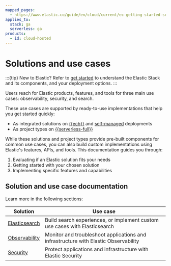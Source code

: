 ```yaml
---
mapped_pages:
  - https://www.elastic.co/guide/en/cloud/current/ec-getting-started-solutions.html
applies_to:
  stack: ga
  serverless: ga
products:
  - id: cloud-hosted
---
```


# Solutions and use cases

:::{tip}
New to Elastic? Refer to [get started](/get-started/the-stack.md) to understand the Elastic Stack and its components, and your deployment options.
:::

Users reach for Elastic products, features, and tools for three main use cases: observability, security, and search.

These use cases are supported by ready-to-use implementations that help you get started quickly:
- As integrated solutions on [{{ech}}](/deploy-manage/deploy/elastic-cloud/cloud-hosted.md) and [self-managed](/deploy-manage/deploy/self-managed.md) deployments
- As project types on [{{serverless-full}}](/deploy-manage/deploy/elastic-cloud/serverless.md)

While these solutions and project types provide pre-built components for common use cases, you can also build custom implementations using Elastic's features, APIs, and tools. This documentation guides you through:

1. Evaluating if an Elastic solution fits your needs
2. Getting started with your chosen solution
3. Implementing specific features and capabilities

## Solution and use case documentation

Learn more in the following sections:

| Solution | Use case | 
| --- | --- | 
| [Elasticsearch](search.md) | Build search experiences, or implement custom use cases with Elasticsearch
| [Observability](observability.md) | Monitor and troubleshoot applications and infrastructure with Elastic Observability
| [Security](security.md) | Protect applications and infrastructure with Elastic Security
